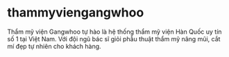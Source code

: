 # thammyviengangwhoo
Thẩm mỹ viện Gangwhoo tự hào là hệ thống thẩm mỹ viện Hàn Quốc uy tín số 1 tại Việt Nam. Với đội ngũ bác sĩ giỏi phẫu thuật thẩm mỹ nâng mũi, cắt mí đẹp tự nhiên cho khách hàng.
